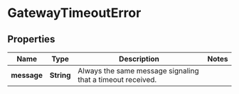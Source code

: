 

# GatewayTimeoutError


## Properties

| Name | Type | Description | Notes |
|------------ | ------------- | ------------- | -------------|
|**message** | **String** | Always the same message signaling that a timeout received. |  |



